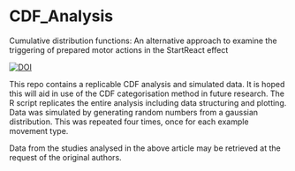 # CDF_Analysis
Cumulative distribution functions: An alternative approach to examine the triggering of prepared motor actions in the StartReact effect

[![DOI](https://zenodo.org/badge/255338692.svg)](https://zenodo.org/badge/latestdoi/255338692) 

This repo contains a replicable CDF analysis and simulated data. It is hoped this will aid in use of the CDF categorisation method in future research.
The R script replicates the entire analysis including data structuring and plotting.
Data was simulated by generating random numbers from a gaussian distribution. This was repeated four times, once for each example movement type.

Data from the studies analysed in the above article may be retrieved at the request of the original authors.
 
